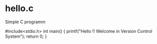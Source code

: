 hello.c
=======

Simple C programm

#include<stdio.h>
int main()
{
  printf("Hello !! Welcome in Version Control System");
  return 0;
}
